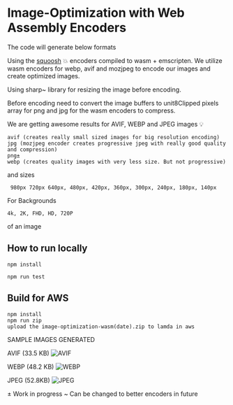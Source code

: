 # Image-Optimization with Web Assembly Encoders

The code will generate below formats

Using the [squoosh](https://github.com/GoogleChromeLabs/squoosh/) 💥 encoders compiled to wasm + emscripten. We utilize wasm encoders for webp, avif and mozjpeg to encode our images and create optimized images.

Using sharp~ library for resizing the image before encoding.

Before encoding need to convert the image buffers to unit8Clipped pixels array for png and jpg for the wasm encoders to compress.

We are getting awesome results for AVIF, WEBP and JPEG images 💡

```
avif (creates really small sized images for big resolution encoding)
jpg (mozjpeg encoder creates progressive jpeg with really good quality and compression)
png±
webp (creates quality images with very less size. But not progressive)
```

and sizes

```
 980px 720px 640px, 480px, 420px, 360px, 300px, 240px, 180px, 140px
```

For Backgrounds

```
4k, 2K, FHD, HD, 720P
```

of an image

## How to run locally

```
npm install

npm run test
```

## Build for AWS

```
npm install
npm run zip
upload the image-optimization-wasm(date).zip to lamda in aws
```

SAMPLE IMAGES GENERATED

AVIF
(33.5 KB)
![AVIF](https://revolver-imageoptimization-lamda-srcset.s3-eu-west-1.amazonaws.com/images/640w/201.avif)

WEBP
(48.2 KB)
![WEBP](https://revolver-imageoptimization-lamda-srcset.s3-eu-west-1.amazonaws.com/images/640w/201.webp)

JPEG
(52.8KB)
![JPEG](https://revolver-imageoptimization-lamda-srcset.s3-eu-west-1.amazonaws.com/images/640w/201.jpeg)

± Work in progress
~ Can be changed to better encoders in future
